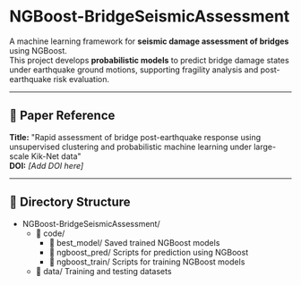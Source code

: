 # NGBoost-BridgeSeismicAssessment

A machine learning framework for **seismic damage assessment of bridges** using NGBoost.  
This project develops **probabilistic models** to predict bridge damage states under earthquake ground motions, supporting fragility analysis and post-earthquake risk evaluation.

---

## 📄 Paper Reference

**Title:** "Rapid assessment of bridge post-earthquake response using unsupervised clustering and probabilistic machine learning under large-scale Kik-Net data"  
**DOI:** *[Add DOI here]*  

---

## 📁 Directory Structure

- NGBoost-BridgeSeismicAssessment/
  - 📂 code/
    - 📁 best_model/       Saved trained NGBoost models
    - 📁 ngboost_pred/     Scripts for prediction using NGBoost
    - 📁 ngboost_train/    Scripts for training NGBoost models
  - 📂 data/               Training and testing datasets


